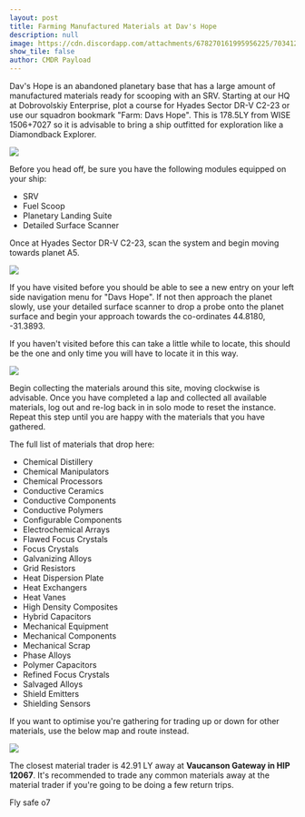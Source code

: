 ```yaml
---
layout: post
title: Farming Manufactured Materials at Dav's Hope
description: null
image: https://cdn.discordapp.com/attachments/678270161995956225/703412573197828147/25-04-2020_02-09-27-m0pmysfu.png
show_tile: false
author: CMDR Payload
---
```


Dav's Hope is an abandoned planetary base that has a large amount of manufactured materials ready for scooping with an SRV. Starting at our HQ at Dobrovolskiy Enterprise, plot a course for Hyades Sector DR-V C2-23 or use our squadron bookmark "Farm: Davs Hope". This is 178.5LY from WISE 1506+7027 so it is advisable to bring a ship outfitted for exploration like a Diamondback Explorer.

![](https://cdn.discordapp.com/attachments/678270161995956225/701422420212449350/17-04-2020_10-10-05-qkmnolwi.png)

Before you head off, be sure you have the following modules equipped on your ship:
- SRV
- Fuel Scoop
- Planetary Landing Suite
- Detailed Surface Scanner

Once at Hyades Sector DR-V C2-23, scan the system and begin moving towards planet A5.

![](https://cdn.discordapp.com/attachments/678270161995956225/701422998040870973/17-04-2020_10-10-35-ytacfqkg.png)

If you have visited before you should be able to see a new entry on your left side navigation menu for "Davs Hope". If not then approach the planet slowly, use your detailed surface scanner to drop a probe onto the planet surface and begin your approach towards the co-ordinates 44.8180, -31.3893.

If you haven't visited before this can take a little while to locate, this should be the one and only time you will have to locate it in this way.

![](https://cdn.discordapp.com/attachments/678270161995956225/703402698040410162/LhOQjrA.png)

Begin collecting the materials around this site, moving clockwise is advisable. Once you have completed a lap and collected all available materials, log out and re-log back in in solo mode to reset the instance. Repeat this step until you are happy with the materials that you have gathered.

The full list of materials that drop here:

- Chemical Distillery
- Chemical Manipulators
- Chemical Processors
- Conductive Ceramics
- Conductive Components
- Conductive Polymers
- Configurable Components
- Electrochemical Arrays
- Flawed Focus Crystals
- Focus Crystals
- Galvanizing Alloys
- Grid Resistors
- Heat Dispersion Plate
- Heat Exchangers
- Heat Vanes
- High Density Composites
- Hybrid Capacitors
- Mechanical Equipment
- Mechanical Components
- Mechanical Scrap
- Phase Alloys
- Polymer Capacitors
- Refined Focus Crystals
- Salvaged Alloys
- Shield Emitters
- Shielding Sensors

If you want to optimise you're gathering for trading up or down for other materials, use the below map and route instead.

![](https://cdn.discordapp.com/attachments/678270161995956225/703402888717926471/codAVuF.png)

The closest material trader is 42.91 LY away at **Vaucanson Gateway in HIP 12067**. It's recommended to trade any common materials away at the material trader if you're going to be doing a few return trips.

Fly safe o7
